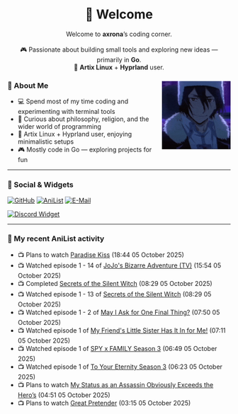 <h1 align="center">🦊 Welcome</h1>
<p align="center">
  Welcome to <b>axrona</b>’s coding corner.<br><br>
  🎮 Passionate about building small tools and exploring new ideas — primarily in <b>Go</b>.<br>
  🐧 <b>Artix Linux</b> + <b>Hyprland</b> user.
</p>

<div>
<img src="./assets/fyodor-dostoevsky-bsd.gif" width="155" align="right">

### 🦊 About Me

- 💻 Spend most of my time coding and experimenting with terminal tools  
- 🧠 Curious about philosophy, religion, and the wider world of programming  
- 🐧 Artix Linux + Hyprland user, enjoying minimalistic setups  
- 🎮 Mostly code in Go — exploring projects for fun  

</div>

---

### 🔗 Social & Widgets

[![GitHub](https://img.shields.io/badge/GitHub-24292e?style=for-the-badge&logo=github&logoColor=white)](https://github.com/axrona)
[![AniList](https://img.shields.io/badge/AniList-blue?style=for-the-badge&logo=anilist&logoColor=white)](https://anilist.co/user/axrona/)
[![E-Mail](https://img.shields.io/badge/E--Mail-gray?style=for-the-badge&logo=maildotru&logoColor=white)](mailto:yeaweeb@duck.com)

[![Discord Widget](https://dsc-readme.tsuni.dev/api/user/1379125777710190637)](https://discord.com/users/1379125777710190637)

---

### 🌸 My recent AniList activity

<!-- ANILIST_ACTIVITY:start -->

-   📺 Plans to watch [Paradise Kiss](https://anilist.co/anime/322) (18:44 05 October 2025)
-   📺 Watched episode 1 - 14 of [JoJo's Bizarre Adventure (TV)](https://anilist.co/anime/14719) (15:54 05 October 2025)
-   📺 Completed [Secrets of the Silent Witch](https://anilist.co/anime/179966) (08:29 05 October 2025)
-   📺 Watched episode 1 - 13 of [Secrets of the Silent Witch](https://anilist.co/anime/179966) (08:29 05 October 2025)
-   📺 Watched episode 1 - 2 of [May I Ask for One Final Thing?](https://anilist.co/anime/181447) (07:50 05 October 2025)
-   📺 Watched episode 1 of [My Friend's Little Sister Has It In for Me!](https://anilist.co/anime/129195) (07:11 05 October 2025)
-   📺 Watched episode 1 of [SPY x FAMILY Season 3](https://anilist.co/anime/177937) (06:49 05 October 2025)
-   📺 Watched episode 1 of [To Your Eternity Season 3](https://anilist.co/anime/162669) (06:23 05 October 2025)
-   📺 Plans to watch [My Status as an Assassin Obviously Exceeds the Hero’s](https://anilist.co/anime/186794) (04:51 05 October 2025)
-   📺 Plans to watch [Great Pretender](https://anilist.co/anime/110349) (03:15 05 October 2025)

<!-- ANILIST_ACTIVITY:end -->
